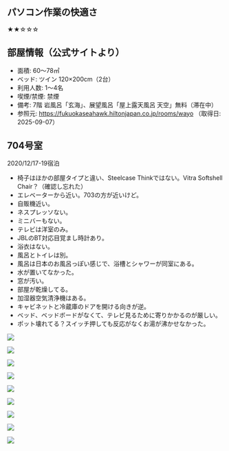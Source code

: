 
## パソコン作業の快適さ

★★☆☆☆

## 部屋情報（公式サイトより）

- 面積: 60～78㎡
- ベッド: ツイン 120×200cm（2台）
- 利用人数: 1～4名
- 喫煙/禁煙: 禁煙
- 備考: 7階 岩風呂「玄海」、展望風呂「屋上露天風呂 天空」無料（滞在中）
- 参照元: https://fukuokaseahawk.hiltonjapan.co.jp/rooms/wayo （取得日: 2025-09-07）

## 704号室

2020/12/17-19宿泊

- 椅子はほかの部屋タイプと違い、Steelcase Thinkではない。Vitra Softshell Chair？（確認し忘れた）
-  エレベーターから近い。703の方が近いけど。
-  自販機近い。
-  ネスプレッソない。
-  ミニバーもない。
-  テレビは洋室のみ。
-  JBLのBT対応目覚まし時計あり。
-  浴衣はない。
-  風呂とトイレは別。
-  風呂は日本のお風呂っぽい感じで、浴槽とシャワーが同室にある。
-  水が置いてなかった。
-  窓が汚い。
-  部屋が乾燥してる。
-  加湿器空気清浄機はある。
-  キャビネットと冷蔵庫のドアを開ける向きが逆。
-  ベッド、ベッドボードがなくて、テレビ見るために寄りかかるのが厳しい。
-  ポット壊れてる？スイッチ押しても反応がなくお湯が沸かせなかった。


![](../../../../images/2025/08/1ACE953F-19A0-4D32-98AB-9A92741AED39.jpeg)

![](../../../../images/2025/08/6D3BD196-7451-40A1-AB1C-1C5DF7BFF1A4.jpeg)

![](../../../../images/2025/08/73F016A7-31B3-48EE-ACCF-B320E830E2EE.jpeg)

![](../../../../images/2025/08/83F42190-F5F9-4253-A6D7-DE3245432F61.jpeg)

![](../../../../images/2025/08/90B6E23C-84C5-4E88-AE67-256C4F05B7A9.jpeg)

![](../../../../images/2025/08/0620C275-E4C6-4636-9614-9F5B2250E5FB.jpeg)

![](../../../../images/2025/08/ADFE9A4D-F77E-42B9-B0FB-B376B9D5C403.jpeg)

![](../../../../images/2025/08/D966C71B-8DBB-451B-97FF-B9097C3FBF8E.jpeg)

![](../../../../images/2025/08/D56156A7-4243-4278-81F4-8DCB8364E441.jpeg)
